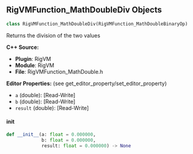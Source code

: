 ## RigVMFunction_MathDoubleDiv Objects

```python
class RigVMFunction_MathDoubleDiv(RigVMFunction_MathDoubleBinaryOp)
```

Returns the division of the two values

**C++ Source:**

- **Plugin**: RigVM
- **Module**: RigVM
- **File**: RigVMFunction_MathDouble.h

**Editor Properties:** (see get_editor_property/set_editor_property)

- ``a`` (double):  [Read-Write]
- ``b`` (double):  [Read-Write]
- ``result`` (double):  [Read-Write]

<a id="unreal.RigVMFunction_MathDoubleDiv.__init__"></a>

#### __init__

```python
def __init__(a: float = 0.000000,
             b: float = 0.000000,
             result: float = 0.000000) -> None
```

<a id="unreal.RigUnit_MathDoubleDiv"></a>
